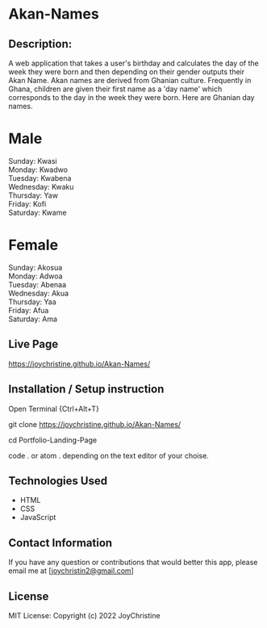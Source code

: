 # Akan-Names



## Description:
A web application that takes a user's birthday and calculates the day of the week they were born and then depending on their gender outputs their Akan Name. 
Akan names are derived from Ghanian culture. Frequently in Ghana, children are given their first name as a 'day name' which corresponds to the day in the week they were born. Here are Ghanian day names.

# Male<br/>
Sunday: Kwasi <br/>
Monday: Kwadwo <br/>
Tuesday: Kwabena<br/>
Wednesday: Kwaku<br/>
Thursday:  Yaw<br/>
Friday: Kofi<br/>
Saturday: Kwame<br/>

# Female<br/>
Sunday: Akosua<br/>
Monday: Adwoa<br/>
Tuesday: Abenaa<br/>
Wednesday: Akua<br/>
Thursday:  Yaa<br/>
Friday: Afua<br/>
Saturday: Ama<br/>

 ## Live Page
https://joychristine.github.io/Akan-Names/

 ## Installation / Setup instruction
Open Terminal {Ctrl+Alt+T}

git clone https://joychristine.github.io/Akan-Names/

cd Portfolio-Landing-Page

code . or atom . depending on the text editor of your choise.

 ## Technologies Used
* HTML
* CSS
* JavaScript

 ## Contact Information
If you have any question or contributions that would better this app, please email me at [joychristin2@gmail.com]

 ## License
MIT License:
Copyright (c) 2022 JoyChristine
